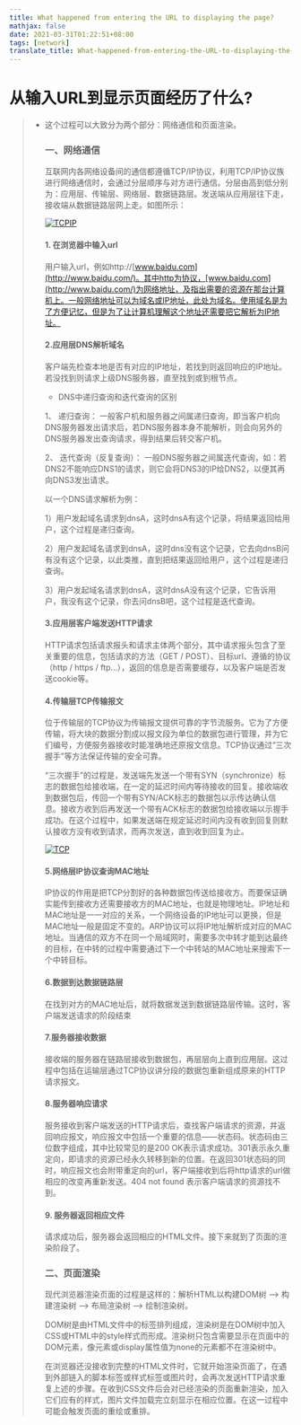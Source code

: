 ```yaml
---
title: What happened from entering the URL to displaying the page?
mathjax: false
date: 2021-03-31T01:22:51+08:00
tags: [network]
translate_title: What-happened-from-entering-the-URL-to-displaying-the-page
---
```


# 从输入URL到显示页面经历了什么?

> - 这个过程可以大致分为两个部分：网络通信和页面渲染。
>
>   ### 一、网络通信
>
>     互联网内各网络设备间的通信都遵循TCP/IP协议，利用TCP/IP协议族进行网络通信时，会通过分层顺序与对方进行通信。分层由高到低分别为：应用层、传输层、网络层、数据链路层。发送端从应用层往下走，接收端从数据链路层网上走。如图所示：
>
>   [![TCPIP](https://cdn.jsdelivr.net/gh/kayleh/cdn4/从输入URL到显示页面经历了什么/020946553127518.png)](http://images0.cnblogs.com/blog/622045/201507/020946547655321.png)
>
>   #### 1. 在浏览器中输入url
>
>     用户输入url，例如http://[www.baidu.com](http://www.baidu.com/)。其中http为协议，[www.baidu.com](http://www.baidu.com/)为网络地址，及指出需要的资源在那台计算机上。一般网络地址可以为域名或IP地址，此处为域名。使用域名是为了方便记忆，但是为了让计算机理解这个地址还需要把它解析为IP地址。
>
>   #### 2.应用层DNS解析域名
>
>     客户端先检查本地是否有对应的IP地址，若找到则返回响应的IP地址。若没找到则请求上级DNS服务器，直至找到或到根节点。
>
>   
>
>   - DNS中递归查询和迭代查询的区别
>
>   
>
>   1、 递归查询： 一般客户机和服务器之间属递归查询，即当客户机向DNS服务器发出请求后，若DNS服务器本身不能解析，则会向另外的DNS服务器发出查询请求，得到结果后转交客户机。
>
>   2、 迭代查询（反复查询）： 一般DNS服务器之间属迭代查询，如：若DNS2不能响应DNS1的请求，则它会将DNS3的IP给DNS2，以便其再向DNS3发出请求。
>
>   以一个DNS请求解析为例：
>
>   1）用户发起域名请求到dnsA，这时dnsA有这个记录，将结果返回给用户，这个过程是递归查询。
>
>   2）用户发起域名请求到dnsA，这时dns没有这个记录，它去向dnsB问有没有这个记录，以此类推，直到把结果返回给用户，这个过程是递归查询。
>
>   3）用户发起域名请求到dnsA，这时dnsA没有这个记录，它告诉用户，我没有这个记录，你去问dnsB吧，这个过程是迭代查询。
>
>   
>
>   #### 3.应用层客户端发送HTTP请求
>
>   HTTP请求包括请求报头和请求主体两个部分，其中请求报头包含了至关重要的信息，包括请求的方法（GET / POST）、目标url、遵循的协议（http / https / ftp…），返回的信息是否需要缓存，以及客户端是否发送cookie等。
>
>   #### 4.传输层TCP传输报文
>
>     位于传输层的TCP协议为传输报文提供可靠的字节流服务。它为了方便传输，将大块的数据分割成以报文段为单位的数据包进行管理，并为它们编号，方便服务器接收时能准确地还原报文信息。TCP协议通过“三次握手”等方法保证传输的安全可靠。
>
>    “三次握手”的过程是，发送端先发送一个带有SYN（synchronize）标志的数据包给接收端，在一定的延迟时间内等待接收的回复。接收端收到数据包后，传回一个带有SYN/ACK标志的数据包以示传达确认信息。接收方收到后再发送一个带有ACK标志的数据包给接收端以示握手成功。在这个过程中，如果发送端在规定延迟时间内没有收到回复则默认接收方没有收到请求，而再次发送，直到收到回复为止。
>
>   [![TCP](https://cdn.jsdelivr.net/gh/kayleh/cdn4/从输入URL到显示页面经历了什么/020946560314133.png)](http://images0.cnblogs.com/blog/622045/201507/020946557039933.png) 
>
>   #### 5.网络层IP协议查询MAC地址
>
>     IP协议的作用是把TCP分割好的各种数据包传送给接收方。而要保证确实能传到接收方还需要接收方的MAC地址，也就是物理地址。IP地址和MAC地址是一一对应的关系，一个网络设备的IP地址可以更换，但是MAC地址一般是固定不变的。ARP协议可以将IP地址解析成对应的MAC地址。当通信的双方不在同一个局域网时，需要多次中转才能到达最终的目标，在中转的过程中需要通过下一个中转站的MAC地址来搜索下一个中转目标。
>
>   #### 6.数据到达数据链路层
>
>     在找到对方的MAC地址后，就将数据发送到数据链路层传输。这时，客户端发送请求的阶段结束
>
>   #### 7.服务器接收数据
>
>     接收端的服务器在链路层接收到数据包，再层层向上直到应用层。这过程中包括在运输层通过TCP协议讲分段的数据包重新组成原来的HTTP请求报文。
>
>   #### 8.服务器响应请求
>
>     服务接收到客户端发送的HTTP请求后，查找客户端请求的资源，并返回响应报文，响应报文中包括一个重要的信息——状态码。状态码由三位数字组成，其中比较常见的是200 OK表示请求成功。301表示永久重定向，即请求的资源已经永久转移到新的位置。在返回301状态码的同时，响应报文也会附带重定向的url，客户端接收到后将http请求的url做相应的改变再重新发送。404 not found 表示客户端请求的资源找不到。
>
>   #### 9. 服务器返回相应文件
>
>     请求成功后，服务器会返回相应的HTML文件。接下来就到了页面的渲染阶段了。
>
>   ### 二、页面渲染
>
>     现代浏览器渲染页面的过程是这样的：解析HTML以构建DOM树 –> 构建渲染树 –> 布局渲染树 –> 绘制渲染树。
>
>     DOM树是由HTML文件中的标签排列组成，渲染树是在DOM树中加入CSS或HTML中的style样式而形成。渲染树只包含需要显示在页面中的DOM元素，像<head>元素或display属性值为none的元素都不在渲染树中。
>
>     在浏览器还没接收到完整的HTML文件时，它就开始渲染页面了，在遇到外部链入的脚本标签或样式标签或图片时，会再次发送HTTP请求重复上述的步骤。在收到CSS文件后会对已经渲染的页面重新渲染，加入它们应有的样式，图片文件加载完立刻显示在相应位置。在这一过程中可能会触发页面的重绘或重排。
